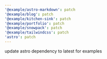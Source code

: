 ```yaml
---
'@example/astro-markdown': patch
'@example/blog': patch
'@example/kitchen-sink': patch
'@example/portfolio': patch
'@example/snowpack': patch
'@example/tailwindcss': patch
'astro': patch
---
```


update astro dependency to latest for examples

